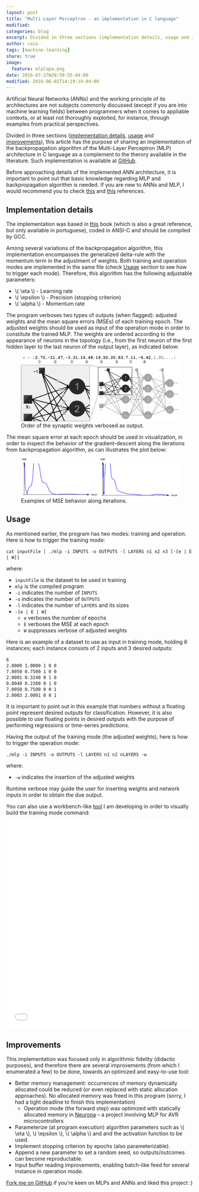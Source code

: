 ```yaml
---
layout: post
title: "Multi-Layer Perceptron - an implementation in C language"
modified:
categories: blog
excerpt: Divided in three sections (implementation details, usage and improvements), this article has the purpose of sharing an implementation of the backpropagation algorithm of a Multi-Layer Perceptron Artificial Neural Network as a complement to the theory available in the literature.
author: caio
tags: [machine-learning]
share: true
image:
  feature: mlpCapa.png
date: 2016-07-27W20:59:55-04:00
modified: 2016-06-01T14:19:19-04:00
---
```


Artificial Neural Networks (ANNs) and the working principle of its architectures are not subjects commonly discussed (except if you are into machine learning fields) between programmers when it comes to appliable contexts, or at least not thoroughly exploited, for instance, through examples from practical perspectives.

Divided in three sections ([implementation details](#implementation-details), [usage](#usage) and [improvements](#improvements)), this article has the purpose of sharing an implementation of the backpropagation algorithm of the Multi-Layer Perceptron (MLP) architecture in C language as a complement to the therory available in the literature. Such implementation is available at [GitHub][MLPGitHub].

Before approaching details of the implemented ANN architecture, it is important to point out that basic knowledge regarding MLP and backpropagation algorithm is needed. If you are new to ANNs and MLP, I would recommend you to check [this][easyRef] and [this][hardRef] references.

## Implementation details

The implementation was based in [this][livroRNA] book (which is also a great reference, but only available in portuguese), coded in ANSI-C and should be compiled by GCC.

Among several variations of the backpropagation algorithm, this implementation encompasses the generalized delta-rule with the momentum term in the adjustment of weights. Both training and operation modes are implemented in the same file (check [Usage](#usage) section to see how to trigger each mode). Therefore, this algorithm has the following adjustable parameters:

* \\( \eta \\) - Learning rate
* \\( \epsilon \\) - Precision (stopping criterion)
* \\( \alpha \\) - Momentum rate

The program verboses two types of outputs (when flagged): adjusted weights and the mean square errors (MSEs) of each training epoch. The adjusted weights should be used as input of the operation mode in order to constitute the trained MLP. The weights are ordered according to the appearance of neurons in the topology (i.e., from the first neuron of the first hidden layer to the last neuron of the output layer), as indicated below:


<figure>
	<a href="/images/mlpWeightOrder.png"><img src="/images/mlpWeightOrder.png" alt="image"></a>
	<figcaption>Order of the synaptic weights verbosed as output.</figcaption>
</figure>

The mean square error at each epoch should be used in visualization, in order to inspect the behavior of the gradient-descent along the iterations from backpropagation algorithm, as can illustrates the plot below:

<figure>
	<a href="/images/mlpMsePlot.png"><img src="/images/mlpMsePlot.png" alt="image"></a>
	<figcaption>Examples of MSE behavior along iterations.</figcaption>
</figure>

## Usage

As mentioned earlier, the program has two modes: training and operation. Here is how to trigger the training mode:

```shell
cat inputFile | ./mlp -i INPUTS -o OUTPUTS -l LAYERS n1 n2 n3 [-[e | E | W]]
```

where:

* `inputFile` is the dataset to be used in training
* `mlp` is the compiled program
* `-i` indicates the number of `INPUTS`
* `-o` indicates the number of `OUTPUTS`
* `-l` indicates the number of `LAYERS` and its sizes
* `-[e | E | W]`
	* `e` verboses the number of epochs
	* `E` verboses the MSE at each epoch
	* `W` suppresses verbose of adjusted weights

Here is an example of a dataset to use as input in training mode, holding 6 instances; each instance consists of 2 inputs and 3 desired outputs:

```
6
2.0000 1.0000 1 0 0
7.0050 0.7500 1 0 0
2.0001 0.3240 0 1 0
0.0040 0.2380 0 1 0
7.0050 0.7500 0 0 1
2.0003 2.0001 0 0 1
```

It is important to point out in this example that numbers without a floating point represent desired outputs for classification. However, it is also possible to use floating points in desired outputs with the purpose of performing regressions or time-series predictions.

Having the output of the training mode (the adjusted weights), here is how to trigger the operation mode:

```shell
./mlp -i INPUTS -o OUTPUTS -l LAYERS n1 n2 nLAYERS -w
```

where:

* `-w` indicates the insertion of the adjusted weights

Runtime verbose may guide the user for inserting weights and network inputs in order to obtain the due output.

You can also use a workbench-like [tool][workbench] I am developing in order to visually build the training mode command:

<iframe width="600" height="560" src="/mlpcmdgen/index.html" style="max-width: 600px; width: 100%;" frameborder="0"></iframe>

## Improvements

This implementation was focused only in algorithmic fidelity (didactic purposes), and therefore there are several improvements (from which I enumerated a few) to be done, towards an optimized and easy-to-use tool:

* Better memory management: occurrences of memory dynamically allocated could be reduced (or even replaced with static allocation approaches). No allocated memory was freed in this program (sorry, I had a tight deadline to finish this implementation)
	* Operation mode (the forward step) was optimized with statically allocated memory in [Neurona][neuronaPost] – a project involving MLP for AVR microcontrollers
* Parameterize (at program execution) algorithm parameters such as \\( \eta \\), \\( \epsilon \\), \\( \alpha \\) and and the activation function to be used.
* Implement stopping criterion by epochs (also parameterizable).
* Append a new parameter to set a random seed, so outputs/outcomes can become reproductable.
* Input buffer reading improvements, enabling batch-like feed for several instance in operation mode.

[Fork me on GitHub][MLPGitHub] if you’re keen on MLPs and ANNs and liked this project :)

[MLPGitHub]: http://www.github.com/moretticb
[easyRef]: http://people.sabanciuniv.edu/berrin/cs512/reading/mao-NN-tutorial.pdf
[hardRef]: https://www.amazon.com/Neural-Networks-Learning-Machines-3rd/dp/0131471392
[livroRNA]: http://laips.sel.eesc.usp.br/livrorna/
[workbench]: /mlpcmdgen
[neuronaPost]: /blog/neurona-neural-networks-for-arduino/
